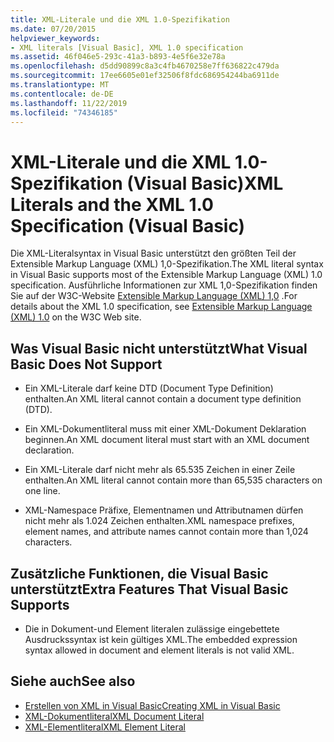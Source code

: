 ```yaml
---
title: XML-Literale und die XML 1.0-Spezifikation
ms.date: 07/20/2015
helpviewer_keywords:
- XML literals [Visual Basic], XML 1.0 specification
ms.assetid: 46f046e5-293c-41a3-b893-4e5f6e32e78a
ms.openlocfilehash: d5dd90899c8a3c4fb4670258e7ff636822c479da
ms.sourcegitcommit: 17ee6605e01ef32506f8fdc686954244ba6911de
ms.translationtype: MT
ms.contentlocale: de-DE
ms.lasthandoff: 11/22/2019
ms.locfileid: "74346185"
---
```

# <a name="xml-literals-and-the-xml-10-specification-visual-basic"></a><span data-ttu-id="9af44-102">XML-Literale und die XML 1.0-Spezifikation (Visual Basic)</span><span class="sxs-lookup"><span data-stu-id="9af44-102">XML Literals and the XML 1.0 Specification (Visual Basic)</span></span>
<span data-ttu-id="9af44-103">Die XML-Literalsyntax in Visual Basic unterstützt den größten Teil der Extensible Markup Language (XML) 1,0-Spezifikation.</span><span class="sxs-lookup"><span data-stu-id="9af44-103">The XML literal syntax in Visual Basic supports most of the Extensible Markup Language (XML) 1.0 specification.</span></span> <span data-ttu-id="9af44-104">Ausführliche Informationen zur XML 1,0-Spezifikation finden Sie auf der W3C-Website [Extensible Markup Language (XML) 1,0](https://www.w3.org/TR/xml) .</span><span class="sxs-lookup"><span data-stu-id="9af44-104">For details about the XML 1.0 specification, see [Extensible Markup Language (XML) 1.0](https://www.w3.org/TR/xml) on the W3C Web site.</span></span>  
  
## <a name="what-visual-basic-does-not-support"></a><span data-ttu-id="9af44-105">Was Visual Basic nicht unterstützt</span><span class="sxs-lookup"><span data-stu-id="9af44-105">What Visual Basic Does Not Support</span></span>  
  
- <span data-ttu-id="9af44-106">Ein XML-Literale darf keine DTD (Document Type Definition) enthalten.</span><span class="sxs-lookup"><span data-stu-id="9af44-106">An XML literal cannot contain a document type definition (DTD).</span></span>  
  
- <span data-ttu-id="9af44-107">Ein XML-Dokumentliteral muss mit einer XML-Dokument Deklaration beginnen.</span><span class="sxs-lookup"><span data-stu-id="9af44-107">An XML document literal must start with an XML document declaration.</span></span>  
  
- <span data-ttu-id="9af44-108">Ein XML-Literale darf nicht mehr als 65.535 Zeichen in einer Zeile enthalten.</span><span class="sxs-lookup"><span data-stu-id="9af44-108">An XML literal cannot contain more than 65,535 characters on one line.</span></span>  
  
- <span data-ttu-id="9af44-109">XML-Namespace Präfixe, Elementnamen und Attributnamen dürfen nicht mehr als 1.024 Zeichen enthalten.</span><span class="sxs-lookup"><span data-stu-id="9af44-109">XML namespace prefixes, element names, and attribute names cannot contain more than 1,024 characters.</span></span>  
  
## <a name="extra-features-that-visual-basic-supports"></a><span data-ttu-id="9af44-110">Zusätzliche Funktionen, die Visual Basic unterstützt</span><span class="sxs-lookup"><span data-stu-id="9af44-110">Extra Features That Visual Basic Supports</span></span>  
  
- <span data-ttu-id="9af44-111">Die in Dokument-und Element literalen zulässige eingebettete Ausdruckssyntax ist kein gültiges XML.</span><span class="sxs-lookup"><span data-stu-id="9af44-111">The embedded expression syntax allowed in document and element literals is not valid XML.</span></span>  
  
## <a name="see-also"></a><span data-ttu-id="9af44-112">Siehe auch</span><span class="sxs-lookup"><span data-stu-id="9af44-112">See also</span></span>

- [<span data-ttu-id="9af44-113">Erstellen von XML in Visual Basic</span><span class="sxs-lookup"><span data-stu-id="9af44-113">Creating XML in Visual Basic</span></span>](../../../../visual-basic/programming-guide/language-features/xml/creating-xml.md)
- [<span data-ttu-id="9af44-114">XML-Dokumentliteral</span><span class="sxs-lookup"><span data-stu-id="9af44-114">XML Document Literal</span></span>](../../../../visual-basic/language-reference/xml-literals/xml-document-literal.md)
- [<span data-ttu-id="9af44-115">XML-Elementliteral</span><span class="sxs-lookup"><span data-stu-id="9af44-115">XML Element Literal</span></span>](../../../../visual-basic/language-reference/xml-literals/xml-element-literal.md)
